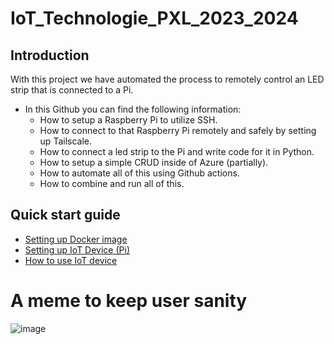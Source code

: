 # IoT_Technologie_PXL_2023_2024

## Introduction
With this project we have automated the process to remotely control an LED strip that is connected to a Pi. 

- In this Github you can find the following information:
  * How to setup a Raspberry Pi to utilize SSH.
  * How to connect to that Raspberry Pi remotely and safely by setting up Tailscale.
  * How to connect a led strip to the Pi and write code for it in Python.
  * How to setup a simple CRUD inside of Azure (partially).
  * How to automate all of this using Github actions.
  * How to combine and run all of this.
 
## Quick start guide 
- [Setting up Docker image](Docs/Set_Up_Dev_PC.md) 
- [Setting up IoT Device (Pi)](Docs/Set_Up_Pi.md)
- [How to use IoT device](Docs/How_to_use_IoT_Device.md)

# A meme to keep user sanity

![image](https://github.com/SeppeBudenaers/IoT_Technologie_PXL_2024/assets/101107875/f6152518-8eed-45db-8248-a9c1e50854f7)
